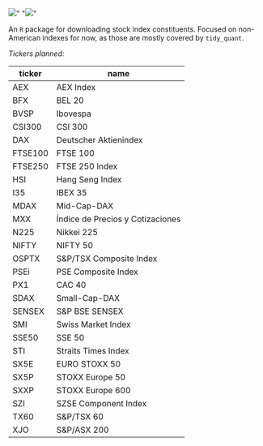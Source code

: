 [![](https://img.shields.io/badge/lifecycle-experimental-orange.svg)](https://www.tidyverse.org/lifecycle/#experimental)" "[![](https://img.shields.io/github/last-commit/samprohaska/indexTickeR.svg)](https://github.com/samprohaska/indexTickeR/commits/master)"

An `R` package for downloading stock index constituents. Focused on non-American indexes for now, as those are mostly covered by `tidy_quant`.

*Tickers planned:*

| ticker  	| name                             	|
|---------	|----------------------------------	|
| AEX     	| AEX Index                        	|
| BFX     	| BEL 20                           	|
| BVSP    	| Ibovespa                         	|
| CSI300  	| CSI 300                          	|
| DAX     	| Deutscher Aktienindex            	|
| FTSE100 	| FTSE 100                         	|
| FTSE250 	| FTSE 250 Index                   	|
| HSI     	| Hang Seng Index                  	|
| I35     	| IBEX 35                          	|
| MDAX    	| Mid-Cap-DAX                      	|
| MXX     	| Índice de Precios y Cotizaciones 	|
| N225    	| Nikkei 225                       	|
| NIFTY   	| NIFTY 50                         	|
| OSPTX   	| S&P/TSX Composite Index          	|
| PSEi    	| PSE Composite Index              	|
| PX1     	| CAC 40                           	|
| SDAX    	| Small-Cap-DAX                   	|
| SENSEX  	| S&P BSE SENSEX                   	|
| SMI     	| Swiss Market Index               	|
| SSE50   	| SSE 50                           	|
| STI     	| Straits Times Index              	|
| SX5E    	| EURO STOXX 50                    	|
| SX5P    	| STOXX Europe 50                  	|
| SXXP    	| STOXX Europe 600                 	|
| SZI     	| SZSE Component Index             	|
| TX60    	| S&P/TSX 60                       	|
| XJO     	| S&P/ASX 200                      	|
